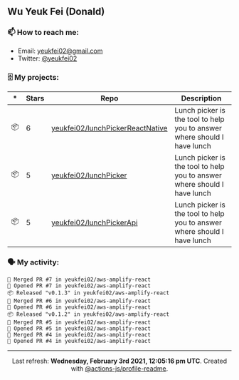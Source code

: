 ## Wu Yeuk Fei (Donald)

### 📫 How to reach me:

- Email: [yeukfei02@gmail.com](yeukfei02@gmail.com)
- Twitter: [@yeukfei02](https://twitter.com/yeukfei02)

### 🗄 My projects:

|*|Stars|Repo|Description|
|---|---|---|---|
| 📦 | 6 | [yeukfei02/lunchPickerReactNative](https://github.com/yeukfei02/lunchPickerReactNative) | Lunch picker is the tool to help you to answer where should I have lunch |
| 📦 | 5 | [yeukfei02/lunchPicker](https://github.com/yeukfei02/lunchPicker) | Lunch picker is the tool to help you to answer where should I have lunch |
| 📦 | 5 | [yeukfei02/lunchPickerApi](https://github.com/yeukfei02/lunchPickerApi) | Lunch picker is the tool to help you to answer where should I have lunch |

### 🗣 My activity:

```
🎉 Merged PR #7 in yeukfei02/aws-amplify-react
💪 Opened PR #7 in yeukfei02/aws-amplify-react
📦 Released "v0.1.3" in yeukfei02/aws-amplify-react
🎉 Merged PR #6 in yeukfei02/aws-amplify-react
💪 Opened PR #6 in yeukfei02/aws-amplify-react
📦 Released "v0.1.2" in yeukfei02/aws-amplify-react
🎉 Merged PR #5 in yeukfei02/aws-amplify-react
💪 Opened PR #5 in yeukfei02/aws-amplify-react
🎉 Merged PR #4 in yeukfei02/aws-amplify-react
💪 Opened PR #4 in yeukfei02/aws-amplify-react
```

<!-- <img src="https://github-readme-stats.vercel.app/api?username=yeukfei02&show_icons=true&count_private=true&theme=radical" />

<img src="https://github-readme-stats.vercel.app/api/top-langs/?username=yeukfei02&theme=radical" /> -->

---

<p align="center">Last refresh: <b>Wednesday, February 3rd 2021, 12:05:16 pm UTC</b>. Created with <a href=https://github.com/marketplace/actions/profile-readme>@actions-js/profile-readme</a>.</p>
